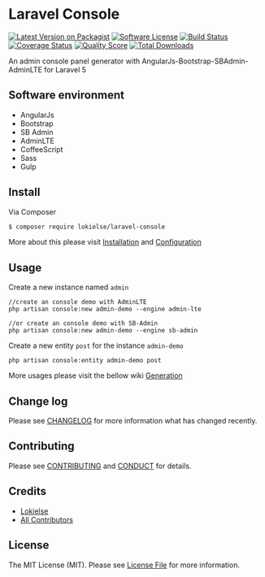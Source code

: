 Laravel Console
================

[![Latest Version on Packagist][ico-version]][link-packagist]
[![Software License][ico-license]](LICENSE.md)
[![Build Status][ico-travis]][link-travis]
[![Coverage Status][ico-scrutinizer]][link-scrutinizer]
[![Quality Score][ico-code-quality]][link-code-quality]
[![Total Downloads][ico-downloads]][link-downloads]


An admin console panel generator with AngularJs-Bootstrap-SBAdmin-AdminLTE for Laravel 5

## Software environment

* AngularJs
* Bootstrap
* SB Admin
* AdminLTE
* CoffeeScript
* Sass
* Gulp

## Install

Via Composer

``` bash
$ composer require lokielse/laravel-console
```

More about this please visit [Installation](docs/1-Installation.md) and [Configuration](docs/2-Configuration.md)

## Usage

Create a new instance named `admin`
```
//create an console demo with AdminLTE
php artisan console:new admin-demo --engine admin-lte

//or create an console demo with SB-Admin
php artisan console:new admin-demo --engine sb-admin
```

Create a new entity `post` for the instance `admin-demo`
```
php artisan console:entity admin-demo post
```

More usages please visit the bellow wiki [Generation](docs/3-Generation.md)


## Change log

Please see [CHANGELOG](CHANGELOG.md) for more information what has changed recently.


## Contributing

Please see [CONTRIBUTING](CONTRIBUTING.md) and [CONDUCT](CONDUCT.md) for details.


## Credits

- [Lokielse][link-author]
- [All Contributors][link-contributors]

## License

The MIT License (MIT). Please see [License File](LICENSE.md) for more information.

[ico-version]: https://img.shields.io/packagist/v/lokielse/laravel-console.svg?style=flat-square
[ico-license]: https://img.shields.io/badge/license-MIT-brightgreen.svg?style=flat-square
[ico-travis]: https://img.shields.io/travis/lokielse/laravel-console/master.svg?style=flat-square
[ico-scrutinizer]: https://img.shields.io/scrutinizer/coverage/g/lokielse/laravel-console.svg?style=flat-square
[ico-code-quality]: https://img.shields.io/scrutinizer/g/lokielse/laravel-console.svg?style=flat-square
[ico-downloads]: https://img.shields.io/packagist/dt/lokielse/laravel-console.svg?style=flat-square

[link-packagist]: https://packagist.org/packages/lokielse/laravel-console
[link-travis]: https://travis-ci.org/lokielse/laravel-console
[link-scrutinizer]: https://scrutinizer-ci.com/g/lokielse/laravel-console/code-structure
[link-code-quality]: https://scrutinizer-ci.com/g/lokielse/laravel-console
[link-downloads]: https://packagist.org/packages/lokielse/laravel-console
[link-author]: https://github.com/lokielse
[link-contributors]: ../../contributors
